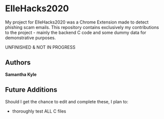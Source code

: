 # ElleHacks2020
My project for ElleHacks2020 was a Chrome Extension made to detect phishing scam emails.
This repository contains exclusively my contributions to the project - mainly the backend C code and some dummy data for demonstrative purposes.

UNFINISHED & NOT IN PROGRESS

## Authors
**Samantha Kyle**

## Future Additions
Should I get the chance to edit and complete these, I plan to:
- thoroughly test ALL C files
